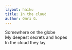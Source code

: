 ```yaml
---
layout: haiku
title: In the cloud
author: Omri G.
---
```


Somewhere on the globe<br>
My deepest secrets and hopes<br>
In the cloud they lay<br>